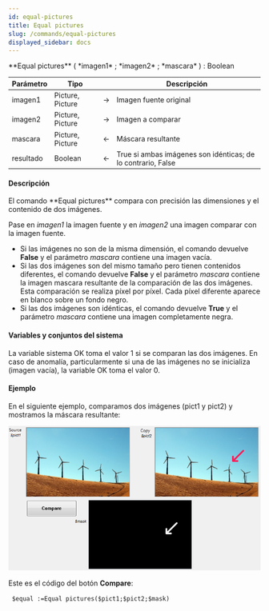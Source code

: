 ```yaml
---
id: equal-pictures
title: Equal pictures
slug: /commands/equal-pictures
displayed_sidebar: docs
---
```


<!--REF #_command_.Equal pictures.Syntax-->**Equal pictures** ( *imagen1* ; *imagen2* ; *mascara* ) : Boolean<!-- END REF-->
<!--REF #_command_.Equal pictures.Params-->
| Parámetro | Tipo |  | Descripción |
| --- | --- | --- | --- |
| imagen1 | Picture, Picture | &#8594;  | Imagen fuente original |
| imagen2 | Picture, Picture | &#8594;  | Imagen a comparar |
| mascara | Picture, Picture | &#8592; | Máscara resultante |
| resultado | Boolean | &#8592; | True si ambas imágenes son idénticas; de lo contrario, False |

<!-- END REF-->

#### Descripción 

<!--REF #_command_.Equal pictures.Summary-->El comando **Equal pictures** compara con precisión las dimensiones y el contenido de dos imágenes.<!-- END REF-->  
  
Pase en *imagen1* la imagen fuente y en *imagen2* una imagen comparar con la imagen fuente. 

* Si las imágenes no son de la misma dimensión, el comando devuelve **False** y el parámetro *mascara* contiene una imagen vacía.
* Si las dos imágenes son del mismo tamaño pero tienen contenidos diferentes, el comando devuelve **False** y el parámetro *mascara* contiene la imagen mascara resultante de la comparación de las dos imágenes. Esta comparación se realiza píxel por píxel. Cada píxel diferente aparece en blanco sobre un fondo negro.
* Si las dos imágenes son idénticas, el comando devuelve **True** y el parámetro *mascara* contiene una imagen completamente negra.

#### Variables y conjuntos del sistema 

La variable sistema OK toma el valor 1 si se comparan las dos imágenes. En caso de anomalía, particularmente si una de las imágenes no se inicializa (imagen vacía), la variable OK toma el valor 0.

#### Ejemplo 

En el siguiente ejemplo, comparamos dos imágenes (pict1 y pict2) y mostramos la máscara resultante:

![](../assets/en/commands/pict847365.fr.png)

Este es el código del botón **Compare**:

```4d
 $equal :=Equal pictures($pict1;$pict2;$mask)
```
